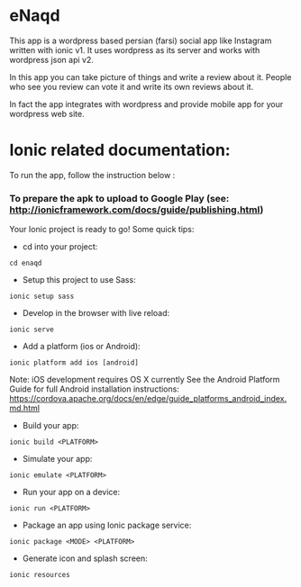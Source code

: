 # eNaqd
This app is a wordpress based persian (farsi) social app like Instagram written with ionic v1.
It uses wordpress as its server and works with wordpress json api v2.

In this app you can take picture of things and write a review about it.
People who see you review can vote it and write its own reviews about it.

In fact the app integrates with wordpress and provide mobile app for your wordpress web site. 


# Ionic related documentation:
To run the app, follow the instruction below :

### To prepare the apk to upload to Google Play (see: http://ionicframework.com/docs/guide/publishing.html)


Your Ionic project is ready to go! Some quick tips:

* cd into your project:
```
cd enaqd
```

* Setup this project to use Sass:
```
ionic setup sass
```

* Develop in the browser with live reload:
```
ionic serve
```

* Add a platform (ios or Android):
```
ionic platform add ios [android]
```

Note: iOS development requires OS X currently
See the Android Platform Guide for full Android installation instructions:
https://cordova.apache.org/docs/en/edge/guide_platforms_android_index.md.html

* Build your app:
```
ionic build <PLATFORM>
```

* Simulate your app:
```
ionic emulate <PLATFORM>
```

* Run your app on a device:
```
ionic run <PLATFORM>
```

* Package an app using Ionic package service:
```
ionic package <MODE> <PLATFORM>
```

* Generate icon and splash screen:
```
ionic resources
```
